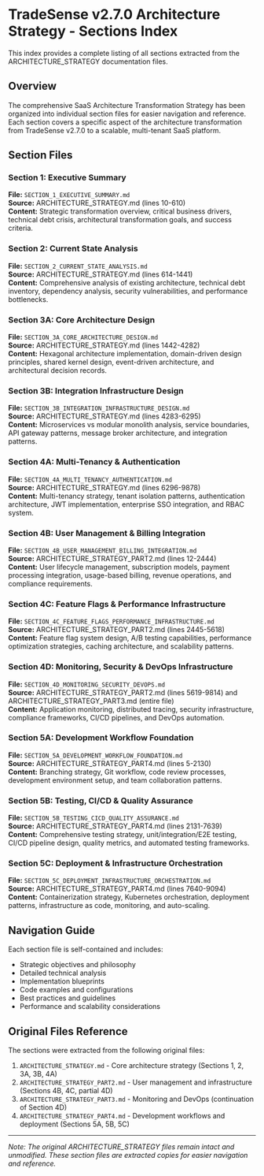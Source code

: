 # TradeSense v2.7.0 Architecture Strategy - Sections Index

This index provides a complete listing of all sections extracted from the ARCHITECTURE_STRATEGY documentation files.

## Overview

The comprehensive SaaS Architecture Transformation Strategy has been organized into individual section files for easier navigation and reference. Each section covers a specific aspect of the architecture transformation from TradeSense v2.7.0 to a scalable, multi-tenant SaaS platform.

## Section Files

### Section 1: Executive Summary
**File:** `SECTION_1_EXECUTIVE_SUMMARY.md`  
**Source:** ARCHITECTURE_STRATEGY.md (lines 10-610)  
**Content:** Strategic transformation overview, critical business drivers, technical debt crisis, architectural transformation goals, and success criteria.

### Section 2: Current State Analysis
**File:** `SECTION_2_CURRENT_STATE_ANALYSIS.md`  
**Source:** ARCHITECTURE_STRATEGY.md (lines 614-1441)  
**Content:** Comprehensive analysis of existing architecture, technical debt inventory, dependency analysis, security vulnerabilities, and performance bottlenecks.

### Section 3A: Core Architecture Design
**File:** `SECTION_3A_CORE_ARCHITECTURE_DESIGN.md`  
**Source:** ARCHITECTURE_STRATEGY.md (lines 1442-4282)  
**Content:** Hexagonal architecture implementation, domain-driven design principles, shared kernel design, event-driven architecture, and architectural decision records.

### Section 3B: Integration Infrastructure Design
**File:** `SECTION_3B_INTEGRATION_INFRASTRUCTURE_DESIGN.md`  
**Source:** ARCHITECTURE_STRATEGY.md (lines 4283-6295)  
**Content:** Microservices vs modular monolith analysis, service boundaries, API gateway patterns, message broker architecture, and integration patterns.

### Section 4A: Multi-Tenancy & Authentication
**File:** `SECTION_4A_MULTI_TENANCY_AUTHENTICATION.md`  
**Source:** ARCHITECTURE_STRATEGY.md (lines 6296-9878)  
**Content:** Multi-tenancy strategy, tenant isolation patterns, authentication architecture, JWT implementation, enterprise SSO integration, and RBAC system.

### Section 4B: User Management & Billing Integration
**File:** `SECTION_4B_USER_MANAGEMENT_BILLING_INTEGRATION.md`  
**Source:** ARCHITECTURE_STRATEGY_PART2.md (lines 12-2444)  
**Content:** User lifecycle management, subscription models, payment processing integration, usage-based billing, revenue operations, and compliance requirements.

### Section 4C: Feature Flags & Performance Infrastructure
**File:** `SECTION_4C_FEATURE_FLAGS_PERFORMANCE_INFRASTRUCTURE.md`  
**Source:** ARCHITECTURE_STRATEGY_PART2.md (lines 2445-5618)  
**Content:** Feature flag system design, A/B testing capabilities, performance optimization strategies, caching architecture, and scalability patterns.

### Section 4D: Monitoring, Security & DevOps Infrastructure
**File:** `SECTION_4D_MONITORING_SECURITY_DEVOPS.md`  
**Source:** ARCHITECTURE_STRATEGY_PART2.md (lines 5619-9814) and ARCHITECTURE_STRATEGY_PART3.md (entire file)  
**Content:** Application monitoring, distributed tracing, security infrastructure, compliance frameworks, CI/CD pipelines, and DevOps automation.

### Section 5A: Development Workflow Foundation
**File:** `SECTION_5A_DEVELOPMENT_WORKFLOW_FOUNDATION.md`  
**Source:** ARCHITECTURE_STRATEGY_PART4.md (lines 5-2130)  
**Content:** Branching strategy, Git workflow, code review processes, development environment setup, and team collaboration patterns.

### Section 5B: Testing, CI/CD & Quality Assurance
**File:** `SECTION_5B_TESTING_CICD_QUALITY_ASSURANCE.md`  
**Source:** ARCHITECTURE_STRATEGY_PART4.md (lines 2131-7639)  
**Content:** Comprehensive testing strategy, unit/integration/E2E testing, CI/CD pipeline design, quality metrics, and automated testing frameworks.

### Section 5C: Deployment & Infrastructure Orchestration
**File:** `SECTION_5C_DEPLOYMENT_INFRASTRUCTURE_ORCHESTRATION.md`  
**Source:** ARCHITECTURE_STRATEGY_PART4.md (lines 7640-9094)  
**Content:** Containerization strategy, Kubernetes orchestration, deployment patterns, infrastructure as code, monitoring, and auto-scaling.

## Navigation Guide

Each section file is self-contained and includes:
- Strategic objectives and philosophy
- Detailed technical analysis
- Implementation blueprints
- Code examples and configurations
- Best practices and guidelines
- Performance and scalability considerations

## Original Files Reference

The sections were extracted from the following original files:
1. `ARCHITECTURE_STRATEGY.md` - Core architecture strategy (Sections 1, 2, 3A, 3B, 4A)
2. `ARCHITECTURE_STRATEGY_PART2.md` - User management and infrastructure (Sections 4B, 4C, partial 4D)
3. `ARCHITECTURE_STRATEGY_PART3.md` - Monitoring and DevOps (continuation of Section 4D)
4. `ARCHITECTURE_STRATEGY_PART4.md` - Development workflows and deployment (Sections 5A, 5B, 5C)

---

*Note: The original ARCHITECTURE_STRATEGY files remain intact and unmodified. These section files are extracted copies for easier navigation and reference.*